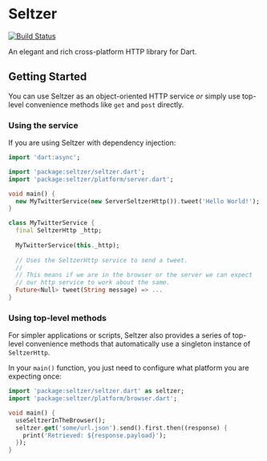# Seltzer

[![Build Status](https://travis-ci.org/matanlurey/seltzer.svg?branch=master)](https://travis-ci.org/matanlurey/seltzer)

An elegant and rich cross-platform HTTP library for Dart.

## Getting Started

You can use Seltzer as an object-oriented HTTP service _or_ simply use
top-level convenience methods like `get` and `post` directly.

### Using the service

If you are using Seltzer with dependency injection:

```dart
import 'dart:async';

import 'package:seltzer/seltzer.dart';
import 'package:seltzer/platform/server.dart';

void main() {
  new MyTwitterService(new ServerSeltzerHttp()).tweet('Hello World!');
}

class MyTwitterService {
  final SeltzerHttp _http;
  
  MyTwitterService(this._http);
  
  // Uses the SeltzerHttp service to send a tweet.
  //
  // This means if we are in the browser or the server we can expect
  // our http service to work about the same.
  Future<Null> tweet(String message) => ...
}
```

### Using top-level methods

For simpler applications or scripts, Seltzer also provides a series of
top-level convenience methods that automatically use a singleton
instance of `SeltzerHttp`.

In your `main()` function, you just need to configure what platform you
are expecting once:

```dart
import 'package:seltzer/seltzer.dart' as seltzer;
import 'package:seltzer/platform/browser.dart';

void main() {
  useSeltzerInTheBrowser();
  seltzer.get('some/url.json').send().first.then((response) {
    print('Retrieved: ${response.payload}');
  });
}
```
